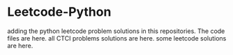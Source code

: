 # Leetcode-Python
adding the python leetcode problem solutions in this repositories. 
The code files are here.
all CTCI problems solutions are here.
some leetcode solutions are here.



































































































































































































































































































































































































































































































































































































































































































































































































































































































































































































